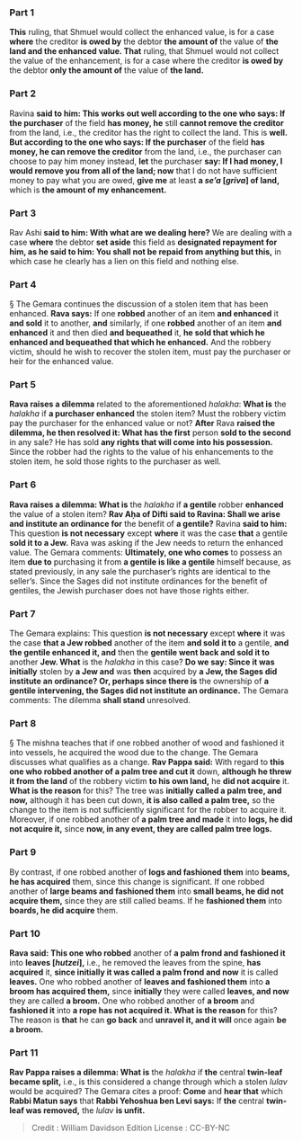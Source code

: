
### Part 1
<b>This</b> ruling, that Shmuel would collect the enhanced value, is for a case <b>where</b> the creditor <b>is owed by</b> the debtor <b>the amount of</b> the value of <b>the land and the enhanced value. That</b> ruling, that Shmuel would not collect the value of the enhancement, is for a case where the creditor <b>is owed by</b> the debtor <b>only the amount of</b> the value of <b>the land.</b>

### Part 2
Ravina <b>said to him: This works out well according to the one who says: If the purchaser</b> of the field <b>has money, he</b> still <b>cannot remove the creditor</b> from the land, i.e., the creditor has the right to collect the land. This is <b>well. But according to the one who says: If the purchaser</b> of the field <b>has money, he can remove the creditor</b> from the land, i.e., the purchaser can choose to pay him money instead, <b>let</b> the purchaser <b>say: If I had money, I would remove you from all of the land; now</b> that I do not have sufficient money to pay what you are owed, <b>give me</b> at least <b>a <i>se’a</i> [<i>griva</i>] of land,</b> which is <b>the amount of my enhancement.</b>

### Part 3
Rav Ashi <b>said to him: With what are we dealing here?</b> We are dealing with a case <b>where</b> the debtor <b>set aside</b> this field as <b>designated repayment for him, as he said to him: You shall not be repaid from anything but this,</b> in which case he clearly has a lien on this field and nothing else.

### Part 4
§ The Gemara continues the discussion of a stolen item that has been enhanced. <b>Rava says:</b> If one <b>robbed</b> another of an item <b>and enhanced</b> it <b>and sold</b> it to another, <b>and</b> similarly, if one <b>robbed</b> another of an item <b>and enhanced</b> it and then died <b>and bequeathed</b> it, <b>he sold that which he enhanced and bequeathed that which he enhanced.</b> And the robbery victim, should he wish to recover the stolen item, must pay the purchaser or heir for the enhanced value.

### Part 5
<b>Rava raises a dilemma</b> related to the aforementioned <i>halakha</i>: <b>What is</b> the <i>halakha</i> if <b>a purchaser enhanced</b> the stolen item? Must the robbery victim pay the purchaser for the enhanced value or not? <b>After</b> Rava <b>raised the dilemma, he then resolved it: What has the first</b> person <b>sold to the second</b> in any sale? He has sold <b>any rights that will come into his possession.</b> Since the robber had the rights to the value of his enhancements to the stolen item, he sold those rights to the purchaser as well.

### Part 6
<b>Rava raises a dilemma: What is</b> the <i>halakha</i> if <b>a gentile</b> robber <b>enhanced</b> the value of a stolen item? <b>Rav Aḥa of Difti said to Ravina: Shall we arise and institute an ordinance for</b> the benefit of <b>a gentile?</b> Ravina <b>said to him:</b> This question <b>is not necessary</b> except <b>where</b> it was the case <b>that</b> a gentile <b>sold it to a Jew.</b> Rava was asking if the Jew needs to return the enhanced value. The Gemara comments: <b>Ultimately, one who comes</b> to possess an item <b>due to</b> purchasing it from <b>a gentile is like a gentile</b> himself because, as stated previously, in any sale the purchaser’s rights are identical to the seller’s. Since the Sages did not institute ordinances for the benefit of gentiles, the Jewish purchaser does not have those rights either.

### Part 7
The Gemara explains: This question <b>is not necessary</b> except <b>where</b> it was the case <b>that a Jew robbed</b> another of the item <b>and sold it to</b> a gentile, <b>and the gentile enhanced it, and</b> then the <b>gentile went back and sold it to</b> another <b>Jew. What</b> is the <i>halakha</i> in this case? <b>Do we say: Since it was initially</b> stolen by <b>a Jew and</b> was <b>then</b> acquired by <b>a Jew, the Sages did institute an ordinance? Or, perhaps since there is</b> the ownership of <b>a gentile intervening, the Sages did not institute an ordinance.</b> The Gemara comments: The dilemma <b>shall stand</b> unresolved.

### Part 8
§ The mishna teaches that if one robbed another of wood and fashioned it into vessels, he acquired the wood due to the change. The Gemara discusses what qualifies as a change. <b>Rav Pappa said:</b> With regard to <b>this one who robbed another of a palm tree and cut it</b> down, <b>although he threw it from the land</b> of the robbery victim <b>to his own land,</b> he <b>did not acquire</b> it. <b>What is the reason</b> for this? The tree was <b>initially called a palm tree, and now,</b> although it has been cut down, <b>it is also called a palm tree,</b> so the change to the item is not sufficiently significant for the robber to acquire it. Moreover, if one robbed another of <b>a palm tree and made</b> it into <b>logs, he did not acquire it,</b> since <b>now, in any event, they are called palm tree logs.</b>

### Part 9
By contrast, if one robbed another of <b>logs and fashioned them</b> into <b>beams, he has acquired</b> them, since this change is significant. If one robbed another of <b>large beams and fashioned them</b> into <b>small beams, he did not acquire them,</b> since they are still called beams. If he <b>fashioned them</b> into <b>boards, he did acquire</b> them.

### Part 10
<b>Rava said: This one who robbed</b> another of <b>a palm frond and fashioned it</b> into <b>leaves [<i>hutzei</i>],</b> i.e., he removed the leaves from the spine, <b>has acquired</b> it, <b>since initially it was called a palm frond and now</b> it is called <b>leaves.</b> One who robbed another of <b>leaves and fashioned them</b> into <b>a broom has acquired them,</b> since <b>initially</b> they were called <b>leaves, and now</b> they are called <b>a broom.</b> One who robbed another of <b>a broom</b> and <b>fashioned it</b> into <b>a rope has not acquired it. What is the reason</b> for this? The reason is <b>that</b> he can <b>go back</b> and <b>unravel it, and it will</b> once again <b>be a broom.</b>

### Part 11
<b>Rav Pappa raises a dilemma: What is</b> the <i>halakha</i> if <b>the</b> central <b>twin-leaf became split,</b> i.e., is this considered a change through which a stolen <i>lulav</i> would be acquired? The Gemara cites a proof: <b>Come</b> and <b>hear that</b> which <b>Rabbi Matun says</b> that <b>Rabbi Yehoshua ben Levi says:</b> If <b>the</b> central <b>twin-leaf was removed,</b> the <i>lulav</i> <b>is unfit.</b>

>Credit : William Davidson Edition
>License : CC-BY-NC